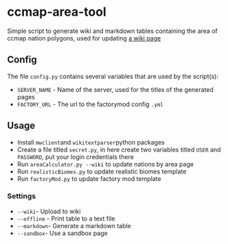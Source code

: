 # ccmap-area-tool
Simple script to generate wiki and markdown tables containing the area of ccmap nation polygons, used for updating [a wiki page](https://civwiki.org/wiki/List_of_nations_by_area)

## Config

The file `config.py` contains several variables that are used by the script(s):

* `SERVER_NAME` - Name of the server, used for the titles of the generated pages
* `FACTORY_URL` - The url to the factorymod config `.yml`

## Usage

* Install `mwclient`and `wikitextparser`python packages
* Create a file titled `secret.py`, in here create two variables titled `USER` and `PASSWORD`, put your login credentials there
* Run `areaCalculator.py --wiki` to update nations by area page
* Run `realisticBiomes.py` to update realistic biomes template
* Run `factoryMod.py` to update factory mod template

### Settings

* `--wiki`- Upload to wiki
* `--offline` - Print table to a text file
* `--markdown`- Generate a markdown table
* `--sandbox`- Use a sandbox page